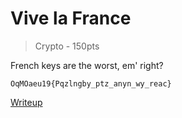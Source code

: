 # Vive la France
> Crypto - 150pts

French keys are the worst, em' right?
```
OqMOaeu19{Pqzlngby_ptz_anyn_wy_reac}
```

[Writeup](./writeup.md)
